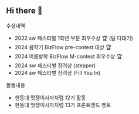 ## Hi there 👋

<!--
**ejPark43/ejPark43** is a ✨ _special_ ✨ repository because its `README.md` (this file) appears on your GitHub profile.

Here are some ideas to get you started:

- 🔭 I’m currently working on ...
- 🌱 I’m currently learning ...
- 👯 I’m looking to collaborate on ...
- 🤔 I’m looking for help with ...
- 💬 Ask me about ...
- 📫 How to reach me: ...
- 😄 Pronouns: ...
- ⚡ Fun fact: ...
-->

수상내역
- 2022 sw 페스티벌 1학년 부문 최우수상 🏆 (팀 다대기) 
- 2024 봄학기 BizFlow pre-contest 대상 🏆
- 2024 여름방학 BizFlow M-contest 최우수상 🏆
- 2024 sw 페스티벌 장려상 (stepper)
- 2024 sw 페스티벌 장려상 (Fill You In)

활동내용 
- 한동대 멋쟁이사자처럼 12기 활동
- 한동대 멋쟁이사자처럼 13기 프론트엔드 멘토

